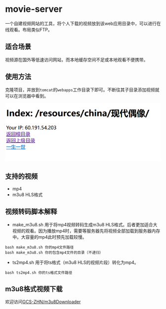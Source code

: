 # movie-server
一个自建视频网站的工具，将个人下载的视频放到该web应用目录中，可以进行在线观看。布局类似FTP。
## 适合场景
视频源在国外等低速访问网站，而本地缓存空间不足或本地观看不便携带。

## 使用方法
克隆项目，并放到`tomcat`的`webapps`工作目录下即可。不断往其子目录添加视频就可以在浏览器中看到。

![视频目录](fig/fig.png)

## 支持的视频
- mp4
- m3u8 HLS格式

## 视频转码脚本解释
- make_m3u8.sh
用于将mp4视频转码生成m3u8 HLS格式。后者更加适合大视频的观看。因为播放mp4时，需要等服务器先将视频全部加载到服务器内存中。大容量的mp4此时预先加载较慢。
```shell
bash make_m3u8.sh 你的mp4文件路径
bash make_m3u8.sh 你的包含mp4文件的目录（不递归）
```

- ts2mp4.sh
用于将ts格式（m3u8 HLS的视频片段）转化为mp4。
```shell
bash ts2mp4.sh 你的ts格式文件路径
```

## m3u8格式视频下载
欢迎访问[GCS-ZHN/m3u8Downloader](https://github.com/GCS-ZHN/m3u8Downloader)

